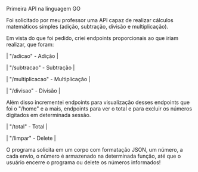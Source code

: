 Primeira API na linguagem GO



Foi solicitado por meu professor uma API capaz de realizar cálculos matemáticos simples (adição, subtração, divisão e multiplicação).

Em vista do que foi pedido, criei endpoints proporcionais ao que iriam realizar, que foram:

|  "/adicao" - Adição                |

|  "/subtracao" - Subtração          |

|  "/multiplicacao" - Multiplicação  |

|  "/divisao" - Divisão              |

Além disso incrementei endpoints para visualização desses endpoints que foi o "/home" e a mais, endpoints para ver o total e para excluir os números digitados em determinada sessão.

|  "/total" - Total                  |

|  "/limpar" - Delete                |

O programa solicita em um corpo com formatação JSON, um número, a cada envio, o número é armazenado na determinada função, até que o usuário encerre o programa ou delete os números informados!
